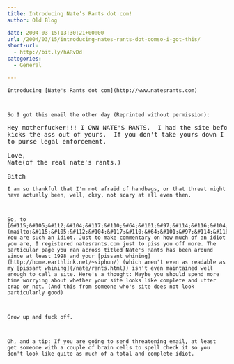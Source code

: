 ```yaml
---
title: Introducing Nate’s Rants dot com!
author: Old Blog

date: 2004-03-15T13:30:21+00:00
url: /2004/03/15/introducing-nates-rants-dot-comso-i-got-this/
short-url:
  - http://bit.ly/hARvDd
categories:
  - General

---
```

<div class='microid-http+http:sha1:6c23de54825a2a4fefc61c0c8f714f41b1fc93ce'>
  
    Introducing [Nate's Rants dot com](http://www.natesrants.com)
  
  
  
    So I got this email the other day (Reprinted without permission):
  
  
  <pre>Hey motherfucker!!! I OWN NATE'S RANTS.  I had the site before you and mine
kicks the ass out of yours.  If you don't take yours down I will be forced
to purse legal enforcement.

Love,
Nate(of the real nate's rants.)

Bitch</pre>
  
  
    I am so thankful that I'm not afraid of handbags, or that threat might have actually been, well, okay, not scary at all even then.
  
  
  
    So, to [&#115;&#105;&#112;&#104;&#117;&#110;&#64;&#101;&#97;&#114;&#116;&#104;&#108;&#105;&#110;&#107;&#46;&#110;&#101;&#116;](mailto:&#115;&#105;&#112;&#104;&#117;&#110;&#64;&#101;&#97;&#114;&#116;&#104;&#108;&#105;&#110;&#107;&#46;&#110;&#101;&#116;): You are such an idiot. Just to make commentary on how much of an idiot you are, I registered natesrants.com just to piss you off more. The particular page you ran across titled Nate's Rants has been around since at least 1998 and your [pissant whining](http://home.earthlink.net/~siphun/) (which aren't even as readable as my [pissant whining](/nate/rants.html)) isn't even maintained well enough to call a site. Here's a thought: Maybe you should spend more time worrying about whether your site looks like complete and utter crap or not. (And this from someone who's site does not look particularly good)
  
  
  
    Grow up and fuck off.
  
  
  
    Oh, and a tip: If you are going to send threatening email, at least get someone with a couple of brain cells to spell check it so you don't look like quite as much of a total and complete idiot.
  
